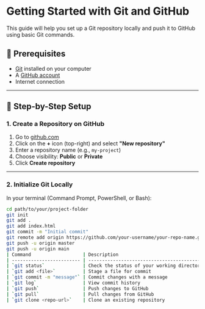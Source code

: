 ﻿# Getting Started with Git and GitHub

This guide will help you set up a Git repository locally and push it to GitHub using basic Git commands.

## 🔧 Prerequisites

- [Git](https://git-scm.com/downloads) installed on your computer
- A [GitHub account](https://github.com/)
- Internet connection

---

## 🧱 Step-by-Step Setup

### 1. Create a Repository on GitHub

1. Go to [github.com](https://github.com)
2. Click on the **+** icon (top-right) and select **"New repository"**
3. Enter a repository name (e.g., `my-project`)
4. Choose visibility: **Public** or **Private**
5. Click **Create repository**

---

### 2. Initialize Git Locally

In your terminal (Command Prompt, PowerShell, or Bash):

```bash
cd path/to/your/project-folder
git init
git add .
git add index.html
git commit -m "Initial commit"
git remote add origin https://github.com/your-username/your-repo-name.git
git push -u origin master
git push -u origin main
| Command                   | Description                                |
| ------------------------- | ------------------------------------------ |
| `git status`              | Check the status of your working directory |
| `git add <file>`          | Stage a file for commit                    |
| `git commit -m "message"` | Commit changes with a message              |
| `git log`                 | View commit history                        |
| `git push`                | Push changes to GitHub                     |
| `git pull`                | Pull changes from GitHub                   |
| `git clone <repo-url>`    | Clone an existing repository               |



